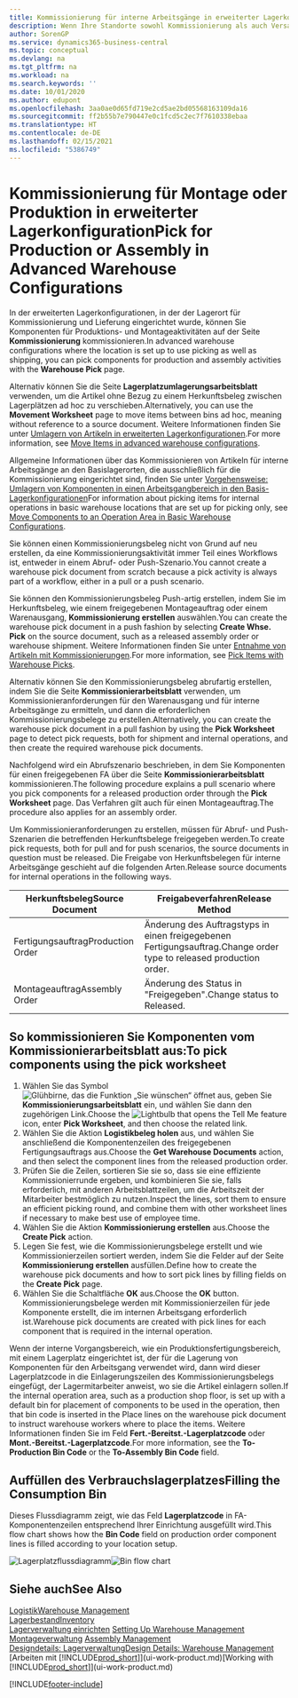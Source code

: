 ```yaml
---
title: Kommissionierung für interne Arbeitsgänge in erweiterter Lagerkonfigurationen
description: Wenn Ihre Standorte sowohl Kommissionierung als auch Versand verwenden, wählen Sie Komponenten für Produktions- und Montageaktivitäten auf der Seite Lagerauswahl aus.
author: SorenGP
ms.service: dynamics365-business-central
ms.topic: conceptual
ms.devlang: na
ms.tgt_pltfrm: na
ms.workload: na
ms.search.keywords: ''
ms.date: 10/01/2020
ms.author: edupont
ms.openlocfilehash: 3aa0ae0d65fd719e2cd5ae2bd05568163109da16
ms.sourcegitcommit: ff2b55b7e790447e0c1fcd5c2ec7f7610338ebaa
ms.translationtype: HT
ms.contentlocale: de-DE
ms.lasthandoff: 02/15/2021
ms.locfileid: "5386749"
---
```

# <a name="pick-for-production-or-assembly-in-advanced-warehouse-configurations"></a><span data-ttu-id="6c218-103">Kommissionierung für Montage oder Produktion in erweiterter Lagerkonfiguration</span><span class="sxs-lookup"><span data-stu-id="6c218-103">Pick for Production or Assembly in Advanced Warehouse Configurations</span></span>
<span data-ttu-id="6c218-104">In der erweiterten Lagerkonfigurationen, in der der Lagerort für Kommissionierung und Lieferung eingerichtet wurde, können Sie Komponenten für Produktions- und Montageaktivitäten auf der Seite **Kommissionierung** kommissionieren.</span><span class="sxs-lookup"><span data-stu-id="6c218-104">In advanced warehouse configurations where the location is set up to use picking as well as shipping, you can pick components for production and assembly activities with the **Warehouse Pick** page.</span></span>  

<span data-ttu-id="6c218-105">Alternativ können Sie die Seite **Lagerplatzumlagerungsarbeitsblatt** verwenden, um die Artikel ohne Bezug zu einem Herkunftsbeleg zwischen Lagerplätzen ad hoc zu verschieben.</span><span class="sxs-lookup"><span data-stu-id="6c218-105">Alternatively, you can use the **Movement Worksheet** page to move items between bins ad hoc, meaning without reference to a source document.</span></span> <span data-ttu-id="6c218-106">Weitere Informationen finden Sie unter [Umlagern von Artikeln in erweiterten Lagerkonfigurationen](warehouse-how-to-move-items-in-advanced-warehousing.md).</span><span class="sxs-lookup"><span data-stu-id="6c218-106">For more information, see [Move Items in advanced warehouse configurations](warehouse-how-to-move-items-in-advanced-warehousing.md).</span></span>  

<span data-ttu-id="6c218-107">Allgemeine Informationen über das Kommissionieren von Artikeln für interne Arbeitsgänge an den Basislagerorten, die ausschließlich für die Kommissionierung eingerichtet sind, finden Sie unter [Vorgehensweise: Umlagern von Komponenten in einen Arbeitsgangbereich in den Basis-Lagerkonfigurationen](warehouse-how-to-move-components-to-an-operation-area-in-basic-warehousing.md)</span><span class="sxs-lookup"><span data-stu-id="6c218-107">For information about picking items for internal operations in basic warehouse locations that are set up for picking only, see [Move Components to an Operation Area in Basic Warehouse Configurations](warehouse-how-to-move-components-to-an-operation-area-in-basic-warehousing.md).</span></span>  

<span data-ttu-id="6c218-108">Sie können einen Kommissionierungsbeleg nicht von Grund auf neu erstellen, da eine Kommissionierungsaktivität immer Teil eines Workflows ist, entweder in einem Abruf- oder Push-Szenario.</span><span class="sxs-lookup"><span data-stu-id="6c218-108">You cannot create a warehouse pick document from scratch because a pick activity is always part of a workflow, either in a pull or a push scenario.</span></span>  

<span data-ttu-id="6c218-109">Sie können den Kommissionierungsbeleg Push-artig erstellen, indem Sie im Herkunftsbeleg, wie einem freigegebenen Montageauftrag oder einem Warenausgang, **Kommissionierung erstellen** auswählen.</span><span class="sxs-lookup"><span data-stu-id="6c218-109">You can create the warehouse pick document in a push fashion by selecting **Create Whse. Pick** on the source document, such as a released assembly order or warehouse shipment.</span></span> <span data-ttu-id="6c218-110">Weitere Informationen finden Sie unter [Entnahme von Artikeln mit Kommissionierungen](warehouse-how-to-pick-items-for-warehouse-shipment.md).</span><span class="sxs-lookup"><span data-stu-id="6c218-110">For more information, see [Pick Items with Warehouse Picks](warehouse-how-to-pick-items-for-warehouse-shipment.md).</span></span>  

<span data-ttu-id="6c218-111">Alternativ können Sie den Kommissionierungsbeleg abrufartig erstellen, indem Sie die Seite **Kommissionierarbeitsblatt** verwenden, um Kommissionieranforderungen für den Warenausgang und für interne Arbeitsgänge zu ermitteln, und dann die erforderlichen Kommissionierungsbelege zu erstellen.</span><span class="sxs-lookup"><span data-stu-id="6c218-111">Alternatively, you can create the warehouse pick document in a pull fashion by using the **Pick Worksheet** page to detect pick requests, both for shipment and internal operations, and then create the required warehouse pick documents.</span></span>  

<span data-ttu-id="6c218-112">Nachfolgend wird ein Abrufszenario beschrieben, in dem Sie Komponenten für einen freigegebenen FA über die Seite **Kommissionierarbeitsblatt** kommissionieren.</span><span class="sxs-lookup"><span data-stu-id="6c218-112">The following procedure explains a pull scenario where you pick components for a released production order through the **Pick Worksheet** page.</span></span> <span data-ttu-id="6c218-113">Das Verfahren gilt auch für einen Montageauftrag.</span><span class="sxs-lookup"><span data-stu-id="6c218-113">The procedure also applies for an assembly order.</span></span>  

<span data-ttu-id="6c218-114">Um Kommissionieranforderungen zu erstellen, müssen für Abruf- und Push-Szenarien die betreffenden Herkunftsbelege freigegeben werden.</span><span class="sxs-lookup"><span data-stu-id="6c218-114">To create pick requests, both for pull and for push scenarios, the source documents in question must be released.</span></span> <span data-ttu-id="6c218-115">Die Freigabe von Herkunftsbelegen für interne Arbeitsgänge geschieht auf die folgenden Arten.</span><span class="sxs-lookup"><span data-stu-id="6c218-115">Release source documents for internal operations in the following ways.</span></span>  

|<span data-ttu-id="6c218-116">Herkunftsbeleg</span><span class="sxs-lookup"><span data-stu-id="6c218-116">Source Document</span></span>|<span data-ttu-id="6c218-117">Freigabeverfahren</span><span class="sxs-lookup"><span data-stu-id="6c218-117">Release Method</span></span>|  
|---------------------|--------------------|  
|<span data-ttu-id="6c218-118">Fertigungsauftrag</span><span class="sxs-lookup"><span data-stu-id="6c218-118">Production Order</span></span>|<span data-ttu-id="6c218-119">Änderung des Auftragstyps in einen freigegebenen Fertigungsauftrag.</span><span class="sxs-lookup"><span data-stu-id="6c218-119">Change order type to released production order.</span></span>|  
|<span data-ttu-id="6c218-120">Montageauftrag</span><span class="sxs-lookup"><span data-stu-id="6c218-120">Assembly Order</span></span>|<span data-ttu-id="6c218-121">Änderung des Status in "Freigegeben".</span><span class="sxs-lookup"><span data-stu-id="6c218-121">Change status to Released.</span></span>|  

## <a name="to-pick-components-using-the-pick-worksheet"></a><span data-ttu-id="6c218-122">So kommissionieren Sie Komponenten vom Kommissionierarbeitsblatt aus:</span><span class="sxs-lookup"><span data-stu-id="6c218-122">To pick components using the pick worksheet</span></span>  
1.  <span data-ttu-id="6c218-123">Wählen Sie das Symbol ![Glühbirne, das die Funktion „Sie wünschen“ öffnet](media/ui-search/search_small.png "Was möchten Sie tun?") aus, geben Sie **Kommissionierungsarbeitsblatt** ein, und wählen Sie dann den zugehörigen Link.</span><span class="sxs-lookup"><span data-stu-id="6c218-123">Choose the ![Lightbulb that opens the Tell Me feature](media/ui-search/search_small.png "Tell me what you want to do") icon, enter **Pick Worksheet**, and then choose the related link.</span></span>  
2.  <span data-ttu-id="6c218-124">Wählen Sie die Aktion **Logistikbeleg holen** aus, und wählen Sie anschließend die Komponentenzeilen des freigegebenen Fertigungsauftrags aus.</span><span class="sxs-lookup"><span data-stu-id="6c218-124">Choose the **Get Warehouse Documents** action, and then select the component lines from the released production order.</span></span>  
3.  <span data-ttu-id="6c218-125">Prüfen Sie die Zeilen, sortieren Sie sie so, dass sie eine effiziente Kommissionierrunde ergeben, und kombinieren Sie sie, falls erforderlich, mit anderen Arbeitsblattzeilen, um die Arbeitszeit der Mitarbeiter bestmöglich zu nutzen.</span><span class="sxs-lookup"><span data-stu-id="6c218-125">Inspect the lines, sort them to ensure an efficient picking round, and combine them with other worksheet lines if necessary to make best use of employee time.</span></span>  
4.  <span data-ttu-id="6c218-126">Wählen Sie die Aktion **Kommissionierung erstellen** aus.</span><span class="sxs-lookup"><span data-stu-id="6c218-126">Choose the **Create Pick** action.</span></span>  
5.  <span data-ttu-id="6c218-127">Legen Sie fest, wie die Kommissionierungsbelege erstellt und wie Kommissionierzeilen sortiert werden, indem Sie die Felder auf der Seite **Kommissionierung erstellen** ausfüllen.</span><span class="sxs-lookup"><span data-stu-id="6c218-127">Define how to create the warehouse pick documents and how to sort pick lines by filling fields on the **Create Pick** page.</span></span>  
6.  <span data-ttu-id="6c218-128">Wählen Sie die Schaltfläche **OK** aus.</span><span class="sxs-lookup"><span data-stu-id="6c218-128">Choose the **OK** button.</span></span> <span data-ttu-id="6c218-129">Kommissionierungsbelege werden mit Kommissionierzeilen für jede Komponente erstellt, die im internen Arbeitsgang erforderlich ist.</span><span class="sxs-lookup"><span data-stu-id="6c218-129">Warehouse pick documents are created with pick lines for each component that is required in the internal operation.</span></span>  

<span data-ttu-id="6c218-130">Wenn der interne Vorgangsbereich, wie ein Produktionsfertigungsbereich, mit einem Lagerplatz eingerichtet ist, der für die Lagerung von Komponenten für den Arbeitsgang verwendet wird, dann wird dieser Lagerplatzcode in die Einlagerungszeilen des Kommissionierungsbelegs eingefügt, der Lagermitarbeiter anweist, wo sie die Artikel einlagern sollen.</span><span class="sxs-lookup"><span data-stu-id="6c218-130">If the internal operation area, such as a production shop floor, is set up with a default bin for placement of components to be used in the operation, then that bin code is inserted in the Place lines on the warehouse pick document to instruct warehouse workers where to place the items.</span></span> <span data-ttu-id="6c218-131">Weitere Informationen finden Sie im Feld **Fert.-Bereitst.-Lagerplatzcode** oder **Mont.-Bereitst.-Lagerplatzcode**.</span><span class="sxs-lookup"><span data-stu-id="6c218-131">For more information, see the **To-Production Bin Code** or the **To-Assembly Bin Code** field.</span></span>

## <a name="filling-the-consumption-bin"></a><span data-ttu-id="6c218-132">Auffüllen des Verbrauchslagerplatzes</span><span class="sxs-lookup"><span data-stu-id="6c218-132">Filling the Consumption Bin</span></span>
<span data-ttu-id="6c218-133">Dieses Flussdiagramm zeigt, wie das Feld **Lagerplatzcode** in FA-Komponentenzeilen entsprechend Ihrer Einrichtung ausgefüllt wird.</span><span class="sxs-lookup"><span data-stu-id="6c218-133">This flow chart shows how the **Bin Code** field on production order component lines is filled according to your location setup.</span></span>

<span data-ttu-id="6c218-134">![Lagerplatzflussdiagramm](media/binflow.png "BinFlow")</span><span class="sxs-lookup"><span data-stu-id="6c218-134">![Bin flow chart](media/binflow.png "BinFlow")</span></span>  

## <a name="see-also"></a><span data-ttu-id="6c218-135">Siehe auch</span><span class="sxs-lookup"><span data-stu-id="6c218-135">See Also</span></span>
[<span data-ttu-id="6c218-136">Logistik</span><span class="sxs-lookup"><span data-stu-id="6c218-136">Warehouse Management</span></span>](warehouse-manage-warehouse.md)  
[<span data-ttu-id="6c218-137">Lagerbestand</span><span class="sxs-lookup"><span data-stu-id="6c218-137">Inventory</span></span>](inventory-manage-inventory.md)  
<span data-ttu-id="6c218-138">[Lagerverwaltung einrichten](warehouse-setup-warehouse.md)   </span><span class="sxs-lookup"><span data-stu-id="6c218-138">[Setting Up Warehouse Management](warehouse-setup-warehouse.md)   </span></span>  
<span data-ttu-id="6c218-139">[Montageverwaltung](assembly-assemble-items.md)  </span><span class="sxs-lookup"><span data-stu-id="6c218-139">[Assembly Management](assembly-assemble-items.md)  </span></span>  
[<span data-ttu-id="6c218-140">Designdetails: Lagerverwaltung</span><span class="sxs-lookup"><span data-stu-id="6c218-140">Design Details: Warehouse Management</span></span>](design-details-warehouse-management.md)  
<span data-ttu-id="6c218-141">[Arbeiten mit [!INCLUDE[prod_short](includes/prod_short.md)]](ui-work-product.md)</span><span class="sxs-lookup"><span data-stu-id="6c218-141">[Working with [!INCLUDE[prod_short](includes/prod_short.md)]](ui-work-product.md)</span></span>


[!INCLUDE[footer-include](includes/footer-banner.md)]